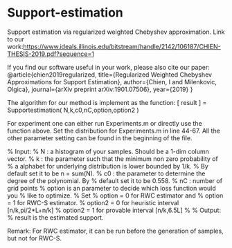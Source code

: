 # Support-estimation
Support estimation via regularized weighted Chebyshev approximation. 
Link to our work:https://www.ideals.illinois.edu/bitstream/handle/2142/106187/CHIEN-THESIS-2019.pdf?sequence=1

If you find our software useful in your work, please also cite our paper:
@article{chien2019regularized,
  title={Regularized Weighted Chebyshev Approximations for Support Estimation},
  author={Chien, I and Milenkovic, Olgica},
  journal={arXiv preprint arXiv:1901.07506},
  year={2019}
}

The algorithm for our method is implement as the function:
[ result ] = Supportestimation( N,k,c0,nC,option,option2 )

For experiment one can either run Experiments.m or directly use the function above. Set the distribution for Experiments.m in line 44-67. 
All the other parameter setting can be found in the beginning of the file.

% Input: 
%        N : a histogram of your samples. Should be a 1-dim column vector.
%        k : the parameter such that the minimum non zero probability of
%        a alphabet for underlying distribution is lower bounded by 1/k. 
%        By default set it to be n = sum(N).
%        c0 : the parameter to determine the degree of the polynomial. By
%        default set it to be 0.558.
%        nC : number of grid points
%        option is an parameter to decide which loss function would you
%        like to optimize. 
%        Set 
%        option = 0 for RWC estimator and
%        option = 1 for RWC-S estimator.
%        option2 = 0 for heuristic interval [n/k,pi/2*L+n/k]
%        option2 = 1 for provable interval [n/k,6.5L]
%
% Output: 
%        result is the estimated support.

Remark: For RWC estimator, it can be run before the generation of samples, but not for RWC-S.
